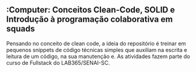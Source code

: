 ## :Computer: Conceitos Clean-Code, SOLID e Introdução à programação colaborativa em squads

Pensando no conceito de clean code, a ideia do repositório é treinar em pequenos snippets de código técnicas simples que auxiliam na escrita e leitura de um código, na sua manutenção e.
As atividades fazem parte do curso de Fullstack do LAB365/SENAI-SC.


